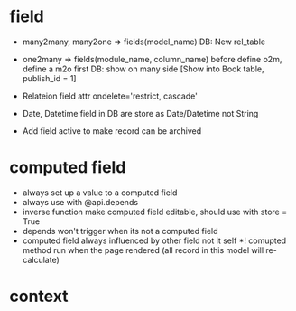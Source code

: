 # field 

* many2many, many2one => fields(model_name) 
DB: New rel_table 

* one2many => fields(module_name, column_name)
before define o2m, define a m2o first
DB: show on many side [Show into Book table, publish_id = 1]

* Relateion field attr ondelete='restrict, cascade'

* Date, Datetime field in DB are store as Date/Datetime not String 

* Add field active to make record can be archived 

# computed field 
* always set up a value to a computed field
* always use with @api.depends
* inverse function make computed field editable, should use with store = True
* depends won't trigger when its not a computed field
* computed field always influenced by other field not it self
*! comupted method run when the page rendered (all record in this model will re-calculate)

# context 